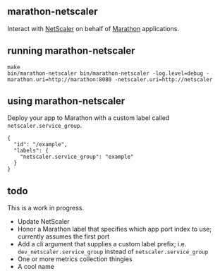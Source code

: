 marathon-netscaler
------------------

Interact with [NetScaler](https://www.citrix.com/products/netscaler-application-delivery-controller/overview.html) on behalf of [Marathon](https://mesosphere.github.io/marathon) applications.

## running marathon-netscaler

```
make
bin/marathon-netscaler bin/marathon-netscaler -log.level=debug -marathon.uri=http://marathon:8080 -netscaler.uri=http://netscaler
```

## using marathon-netscaler

Deploy your app to Marathon with a custom label called `netscaler.service_group`.

```
{
  "id": "/example",
  "labels": {
    "netscaler.service_group": "example"
  }
}
```

## todo

This is a work in progress.

- Update NetScaler
- Honor a Marathon label that specifies which app port index to use; currently assumes the first port
- Add a cli argument that supplies a custom label prefix; i.e. `dev_netscaler.service_group` instead of `netscaler.service_group`
- One or more metrics collection thingies
- A cool name
